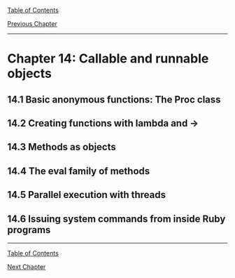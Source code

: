 [Table of Contents](_toc.md)

[Previous Chapter](ch13.md)

---

# Chapter 14: Callable and runnable objects #

## 14.1 Basic anonymous functions: The Proc class ##

## 14.2 Creating functions with lambda and -> ##

## 14.3 Methods as objects ##

## 14.4 The eval family of methods ##

## 14.5 Parallel execution with threads ##

## 14.6 Issuing system commands from inside Ruby programs ##

---
[Table of Contents](_toc.md)

[Next Chapter](ch15.md)
